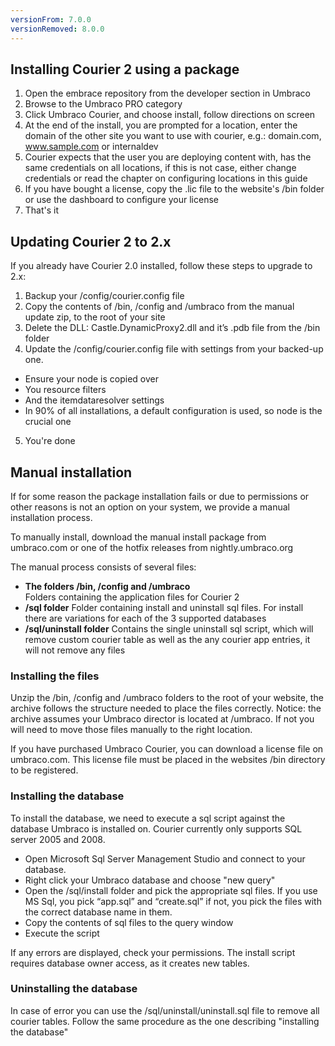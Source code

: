```yaml
---
versionFrom: 7.0.0
versionRemoved: 8.0.0
---
```


## Installing Courier 2 using a package

1. Open the embrace repository from the developer section in Umbraco
2. Browse to the Umbraco PRO category
3. Click Umbraco Courier, and choose install, follow directions on screen
4. At the end of the install, you are prompted for a location, enter the domain of the other site you want to use with courier, e.g.: domain.com, www.sample.com or internaldev
5. Courier expects that the user you are deploying content with, has the same credentials on all locations, if this is not case, either change credentials or read the chapter on configuring locations in this guide
6. If you have bought a license, copy the .lic file to the website's /bin folder or use the dashboard to configure your license
7. That's it

## Updating Courier 2 to 2.x
If you already have Courier 2.0 installed, follow these steps to upgrade to 2.x:

1. Backup your /config/courier.config file
2. Copy the contents of /bin, /config and /umbraco from the manual update zip, to the root of your site
3. Delete the DLL: Castle.DynamicProxy2.dll and it’s .pdb file from the /bin folder
4. Update the /config/courier.config file with settings from your backed-up one. 

 * Ensure your <repositories> node is copied over
 * You resource filters
 * And the itemdataresolver settings
 *  In 90% of all installations, a default configuration is used, so <repositories> node is the crucial one

5. You're done


## Manual installation
If for some reason the package installation fails or due to permissions or other reasons is not an option on your system, we provide a manual installation process.

To manually install, download the manual install package from umbraco.com or one of the hotfix releases from nightly.umbraco.org

The manual process consists of several files:

 * **The folders /bin,  /config and /umbraco**  
Folders containing the application files for Courier 2
 * **/sql folder**
 Folder containing install and uninstall sql files. For install there are variations for each of the 3 supported databases
 * **/sql/uninstall folder**
Contains the single uninstall sql script, which will remove custom courier table as well as the any courier app entries, it will not remove any files

### Installing the files
Unzip the /bin, /config and /umbraco folders to the root of your website, the archive follows the structure needed to place the files correctly. Notice: the archive assumes your Umbraco director is located at /umbraco. If not you will need to move those files manually to the right location.

If you have purchased Umbraco Courier, you can download a license file on umbraco.com. This license file must be placed in the websites /bin directory to be registered.

### Installing the database
To install the database, we need to execute a sql script against the database Umbraco is installed on. Courier  currently only supports SQL server 2005 and 2008.

* Open Microsoft Sql Server Management Studio and connect to your database. 
* Right click your Umbraco database and choose "new query" 
* Open the /sql/install folder and pick the appropriate sql files. If you use MS Sql, you pick “app.sql” and “create.sql” if not, you pick the files with the correct database name in them.
* Copy the contents of sql files to the query window
* Execute the script

If any errors are displayed, check your permissions. The install script requires database owner access, as it creates new tables. 

### Uninstalling the database
In case of error you can use the /sql/uninstall/uninstall.sql file to remove all courier tables. Follow the same procedure as the one describing "installing the database"
